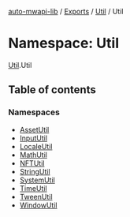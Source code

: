 [auto-mwapi-lib](../README.md) / [Exports](../modules.md) / [Util](Util.md) / Util

# Namespace: Util

[Util](Util.md).Util

## Table of contents

### Namespaces

- [AssetUtil](Util.Util.AssetUtil.md)
- [InputUtil](Util.Util.InputUtil.md)
- [LocaleUtil](Util.Util.LocaleUtil.md)
- [MathUtil](Util.Util.MathUtil.md)
- [NFTUtil](Util.Util.NFTUtil.md)
- [StringUtil](Util.Util.StringUtil.md)
- [SystemUtil](Util.Util.SystemUtil.md)
- [TimeUtil](Util.Util.TimeUtil.md)
- [TweenUtil](Util.Util.TweenUtil.md)
- [WindowUtil](Util.Util.WindowUtil.md)

